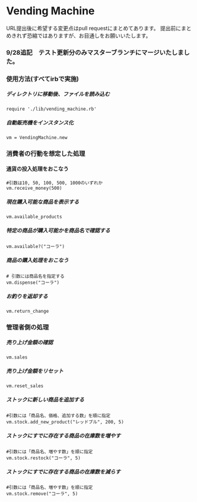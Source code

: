 # Vending Machine

URL提出後に希望する変更点はpull requestにまとめてあります。
提出前にまとめきれず恐縮ではありますが、お目通しをお願いいたします。

### 9/28追記　テスト更新分のみマスターブランチにマージいたしました。

### 使用方法(すべてirbで実施)

##### ディレクトリに移動後、ファイルを読み込む

``require './lib/vending_machine.rb'``

##### 自動販売機をインスタンス化

``vm = VendingMachine.new``


### 消費者の行動を想定した処理

#### 通貨の投入処理をおこなう
```
#引数は10, 50, 100, 500, 1000のいずれか
vm.receive_money(500)
```
##### 現在購入可能な商品を表示する

`vm.available_products`

##### 特定の商品が購入可能かを商品名で確認する

`vm.available?("コーラ")`

##### 商品の購入処理をおこなう
```
# 引数には商品名を指定する
vm.dispense("コーラ")
```

##### お釣りを返却する

`vm.return_change`

### 管理者側の処理

##### 売り上げ金額の確認

`vm.sales`

##### 売り上げ金額をリセット

`vm.reset_sales`

##### ストックに新しい商品を追加する
```
#引数には「商品名、価格、追加する数」を順に指定
vm.stock.add_new_product("レッドブル", 200, 5)
```

##### ストックにすでに存在する商品の在庫数を増やす
```
#引数には「商品名、増やす数」を順に指定
vm.stock.restock("コーラ", 5)
```

##### ストックにすでに存在する商品の在庫数を減らす
```
#引数には「商品名、増やす数」を順に指定
vm.stock.remove("コーラ", 5)
```
